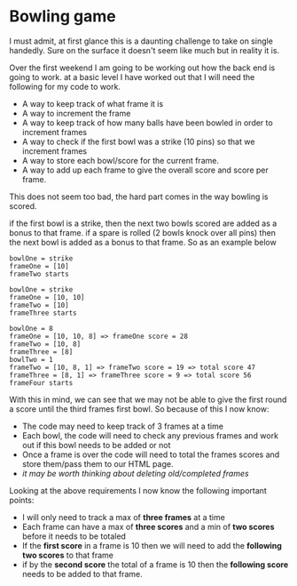 # Bowling game 

I must admit, at first glance this is a daunting challenge to take on single handedly. Sure on the surface it doesn't seem like much but in reality it is. 

Over the first weekend I am going to be working out how the back end is going to work. at a basic level I have worked out that I will need the following for my code to work.

- A way to keep track of what frame it is
- A way to increment the frame
- A way to keep track of how many balls have been bowled in order to increment frames
- A way to check if the first bowl was a strike (10 pins) so that we increment frames
- A way to store each bowl/score for the current frame. 
- A way to add up each frame to give the overall score and score per frame. 

This does not seem too bad, the hard part comes in the way bowling is scored. 

if the first bowl is a strike, then the next two bowls scored are added as a bonus to that frame. if a spare is rolled (2 bowls knock over all pins) then the next bowl is added as a bonus to that frame. So as an example below

```
bowlOne = strike
frameOne = [10]
frameTwo starts
```
```
bowlOne = strike
frameOne = [10, 10]
frameTwo = [10]
frameThree starts
```
```
bowlOne = 8
frameOne = [10, 10, 8] => frameOne score = 28
frameTwo = [10, 8]
frameThree = [8]
bowlTwo = 1
frameTwo = [10, 8, 1] => frameTwo score = 19 => total score 47
frameThree = [8, 1] => frameThree score = 9 => total score 56
frameFour starts
```
With this in mind, we can see that we may not be able to give the first round a score until the third frames first bowl. So because of this I now know:

- The code may need to keep track of 3 frames at a time
- Each bowl, the code will need to check any previous frames and work out if this bowl needs to be added or not
- Once a frame is over the code will need to total the frames scores and store them/pass them to our HTML page.
- *it may be worth thinking about deleting old/completed frames*

Looking at the above requirements I now know the following important points:

- I will only need to track a max of **three frames** at a time
- Each frame can have a max of **three scores** and a min of **two scores** before it needs to be totaled
- If the **first score** in a frame is 10 then we will need to add the **following two scores** to that frame
- if by the **second score** the total of a frame is 10 then the **following score** needs to be added to that frame. 